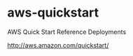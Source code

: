 aws-quickstart
==============

AWS Quick Start Reference Deployments

http://aws.amazon.com/quickstart/
 
